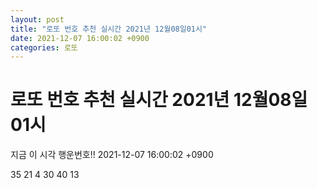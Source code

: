 ```yaml
---
layout: post
title: "로또 번호 추천 실시간 2021년 12월08일01시"
date: 2021-12-07 16:00:02 +0900
categories: 로또
---
```


# 로또 번호 추천 실시간 2021년 12월08일01시

지금 이 시각 행운번호!! 2021-12-07 16:00:02 +0900

 35  21  4  30  40  13 

